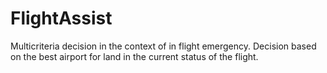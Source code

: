 # FlightAssist
Multicriteria decision in the context of in flight emergency. Decision based on the best airport for land in the current status of the flight.
